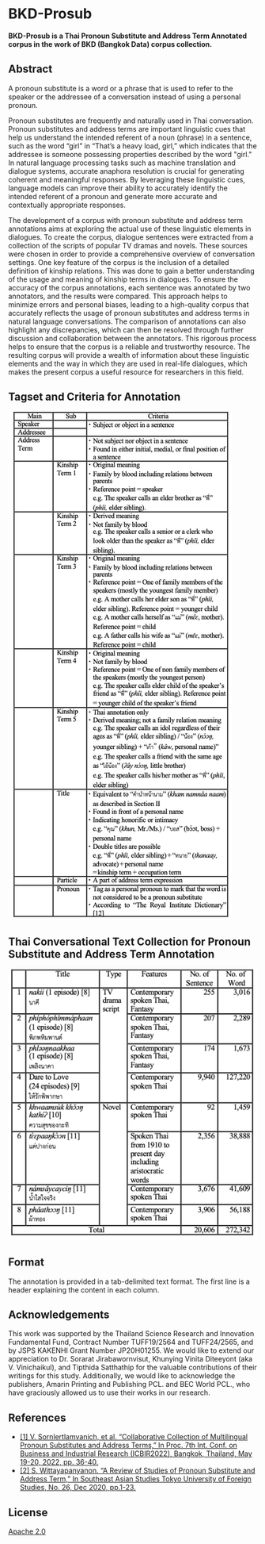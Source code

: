 # BKD-Prosub

__BKD-Prosub is a Thai Pronoun Substitute and Address Term Annotated corpus in the work of BKD (Bangkok Data) corpus collection.__

## Abstract

A pronoun substitute is a word or a phrase that is used to refer to the speaker or the addressee of a conversation instead of using a personal pronoun.

Pronoun substitutes are frequently and naturally used in Thai conversation. Pronoun substitutes and address terms are important linguistic cues that help us understand the intended referent of a noun (phrase) in a sentence, such as the word “girl” in “That’s a heavy load, girl,” which indicates that the addressee is someone possessing properties described by the word "girl." In natural language processing tasks such as machine translation and dialogue systems, accurate anaphora resolution is crucial for generating coherent and meaningful responses. By leveraging these linguistic cues, language models can improve their ability to accurately identify the intended referent of a pronoun and generate more accurate and contextually appropriate responses.

The development of a corpus with pronoun substitute and address term annotations aims at exploring the actual use of these linguistic elements in dialogues. To create the corpus, dialogue sentences were extracted from a collection of the scripts of popular TV dramas and novels.  These sources were chosen in order to provide a comprehensive overview of conversation settings. One key feature of the corpus is the inclusion of a detailed definition of kinship relations. This was done to gain a better understanding of the usage and meaning of kinship terms in dialogues. To ensure the accuracy of the corpus annotations, each sentence was annotated by two annotators, and the results were compared. This approach helps to minimize errors and personal biases, leading to a high-quality corpus that accurately reflects the usage of pronoun substitutes and address terms in natural language conversations. The comparison of annotations can also highlight any discrepancies, which can then be resolved through further discussion and collaboration between the annotators. This rigorous process helps to ensure that the corpus is a reliable and trustworthy resource. The resulting corpus will provide a wealth of information about these linguistic elements and the way in which they are used in real-life dialogues, which makes the present corpus a useful resource for researchers in this field.

## Tagset and Criteria for Annotation

![Prosub](./Prosub-tagset.png)

## Thai Conversational Text Collection for Pronoun Substitute and Address Term Annotation

![Text](./Thai-text.png)

## Format
The annotation is provided in a tab-delimited text format.  The first line is a header explaining the content in each column.

## Acknowledgements
This work was supported by the Thailand Science Research and Innovation Fundamental Fund, Contract Number TUFF19/2564 and TUFF24/2565, and by JSPS KAKENHI Grant Number JP20H01255. We would like to extend our appreciation to Dr. Sorarat Jirabawornvisut, Khunying Vinita Diteeyont (aka V. Vinichaikul), and Tipthida Satthathip for the valuable contributions of their writings for this study. Additionally, we would like to acknowledge the publishers, Amarin Printing and Publishing PCL. and BEC World PCL., who have graciously allowed us to use their works in our research.

## References
- [[1]	V. Sornlertlamvanich, et al. “Collaborative Collection of Multilingual Pronoun Substitutes and Address Terms,” In Proc. 7th Int. Conf. on Business and Industrial Research (ICBIR2022), Bangkok, Thailand, May 19-20, 2022, pp. 36-40.](https://www.virach.com/_files/ugd/cdb1d4_35a863a70b2f4ee2b9b4c02b46fd29e7.pdf)
- [[2]	S. Wittayapanyanon. “A Review of Studies of Pronoun Substitute and Address Term,” In Southeast Asian Studies Tokyo University of Foreign Studies, No. 26, Dec 2020, pp.1-23.](http://repository.tufs.ac.jp/handle/10108/95672)

## License

[Apache 2.0](./LICENSE)
